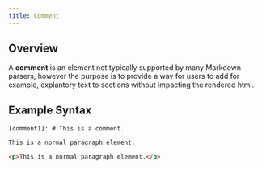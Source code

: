 ```yaml
---
title: Comment
---
```


## Overview

A **comment** is an element not typically supported by many Markdown parsers, however the purpose is to provide a way for users to
add for example, explantory text to sections without impacting the rendered html.

## Example Syntax

```text
[comment1]: # This is a comment.

This is a normal paragraph element.
```

```html
<p>This is a normal paragraph element.</p>
```